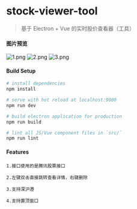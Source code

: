 # stock-viewer-tool

> 基于 Electron + Vue 的实时股价查看器（工具）

#### 图片预览
![1.png](https://i.loli.net/2019/03/26/5c9981cb106dd.png)
![2.png](https://i.loli.net/2019/03/26/5c9981cb02622.png)
![3.png](https://i.loli.net/2019/03/26/5c9981cb119e9.png)

#### Build Setup

``` bash
# install dependencies
npm install

# serve with hot reload at localhost:9080
npm run dev

# build electron application for production
npm run build

# lint all JS/Vue component files in `src/`
npm run lint

```

#### Features
````
1.接口使用的是腾讯股票接口

2.左键双击直接跳转查看详情，右键删除

3.支持深沪港

4.支持置顶窗口
````
